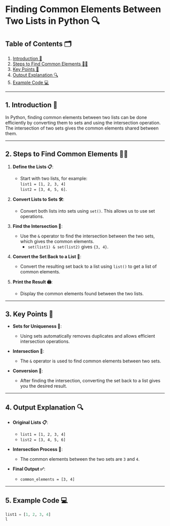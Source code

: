 # Finding Common Elements Between Two Lists in Python 🔍

## Table of Contents 🗂️  
1. [Introduction 📘](#1-introduction-📘)  
2. [Steps to Find Common Elements 🚶‍♂️](#2-steps-to-find-common-elements-🚶‍♂️)  
3. [Key Points 🌟](#3-key-points-🌟)  
4. [Output Explanation 🔍](#4-output-explanation-🔍)  
5. [Example Code 💻](#5-example-code-💻)  

---

## 1. Introduction 📘  

In Python, finding common elements between two lists can be done efficiently by converting them to sets and using the intersection operation. The intersection of two sets gives the common elements shared between them.  

---

## 2. Steps to Find Common Elements 🚶‍♂️  

1. **Define the Lists 📋**:  
   - Start with two lists, for example:  
     `list1 = [1, 2, 3, 4]`  
     `list2 = [3, 4, 5, 6]`.

2. **Convert Lists to Sets 🛠️**:  
   - Convert both lists into sets using `set()`. This allows us to use set operations.

3. **Find the Intersection 🧩**:  
   - Use the `&` operator to find the intersection between the two sets, which gives the common elements.  
     - `set(list1) & set(list2)` gives `{3, 4}`.

4. **Convert the Set Back to a List 🔄**:  
   - Convert the resulting set back to a list using `list()` to get a list of common elements.

5. **Print the Result 🖨️**:  
   - Display the common elements found between the two lists.

---

## 3. Key Points 🌟  

- **Sets for Uniqueness 🧩**:  
  - Using sets automatically removes duplicates and allows efficient intersection operations.

- **Intersection 🔗**:  
  - The `&` operator is used to find common elements between two sets.

- **Conversion 🔄**:  
  - After finding the intersection, converting the set back to a list gives you the desired result.

---

## 4. Output Explanation 🔍  

- **Original Lists 📋**:  
  - `list1 = [1, 2, 3, 4]`  
  - `list2 = [3, 4, 5, 6]`

- **Intersection Process 🔄**:  
  - The common elements between the two sets are `3` and `4`.

- **Final Output ✅**:  
  - `common_elements = [3, 4]`

---

## 5. Example Code 💻  
```python
list1 = [1, 2, 3, 4]
l

